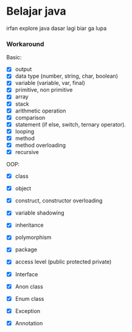 # Belajar java
irfan explore java dasar lagi biar ga lupa

### Workaround
Basic:
- [x] output
- [x] data type (number, string, char, boolean)
- [x] variable (variable, var, final)
- [x] primitive, non primitive
- [x] array
- [x] stack
- [x] arithmetic operation
- [x] comparison
- [x] statement (if else, switch, ternary operator).
- [x] looping
- [x] method
- [x] method overloading
- [x] recursive

OOP:
- [x] class
- [x] object
- [x] construct, constructor overloading
- [x] variable shadowing
- [x] inheritance
- [x] polymorphism
- [x] package
- [x] access level (public protected private)
- [x] Interface
- [x] Anon class
- [x] Enum class
- [x] Exception
- [x] Annotation

